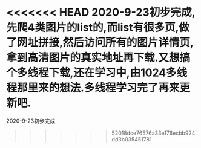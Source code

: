 <<<<<<< HEAD
2020-9-23初步完成,先爬4类图片的list的,而list有很多页,做了网址拼接,然后访问所有的图片详情页,拿到高清图片的真实地址再下载.又想搞个多线程下载,还在学习中,由1024多线程那里来的想法.多线程学习完了再来更新吧.
=======
2020-9-23初步完成
>>>>>>> 52018dce76576a33e176ecbb924dd3b035451781
